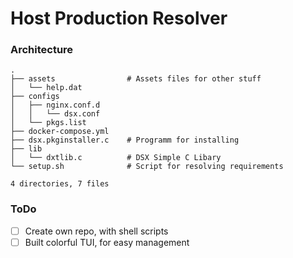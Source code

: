# Host Production Resolver

### Architecture
```
.
├── assets                # Assets files for other stuff
│   └── help.dat
├── configs
│   ├── nginx.conf.d
│   │   └── dsx.conf
│   └── pkgs.list
├── docker-compose.yml
├── dsx.pkginstaller.c    # Programm for installing
├── lib
│   └── dxtlib.c          # DSX Simple C Libary
└── setup.sh              # Script for resolving requirements

4 directories, 7 files
```

### ToDo

- [ ] Create own repo, with shell scripts
- [ ] Built colorful TUI, for easy management
